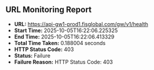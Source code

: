 ## URL Monitoring Report

- **URL:** https://api-gw1-prod1.fisglobal.com/gw/v1/health
- **Start Time:** 2025-10-05T16:22:06.225325
- **End Time:** 2025-10-05T16:22:06.413329
- **Total Time Taken:** 0.188004 seconds
- **HTTP Status Code:** 403
- **Status:** Failure
- **Failure Reason:** HTTP Status Code: 403
